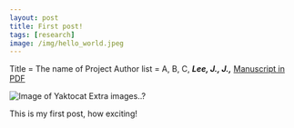 ```yaml
---
layout: post
title: First post!
tags: [research]
image: /img/hello_world.jpeg
---
```


Title = The name of Project
Author list = A, B, C,  *__Lee, J., J.,__* 
[Manuscript in PDF](https://www.google.com)


![Image of Yaktocat](https://octodex.github.com/images/yaktocat.png)
Extra images..?

This is my first post, how exciting!
